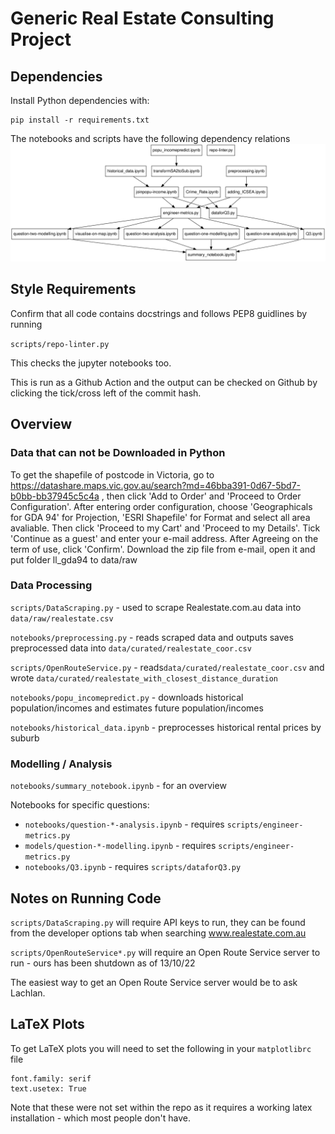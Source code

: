 # Generic Real Estate Consulting Project

## Dependencies

Install Python dependencies with:

```
pip install -r requirements.txt
```

The notebooks and scripts have the following dependency relations
![Dependency Graph](graph.svg)

## Style Requirements

Confirm that all code contains docstrings and follows PEP8 guidlines by running

`scripts/repo-linter.py` 

This checks the jupyter notebooks too. 

This is run as a Github Action and the output can be checked on Github by clicking the tick/cross left of the commit hash.

## Overview

### Data that can not be Downloaded in Python

To get the shapefile of postcode in Victoria, go to https://datashare.maps.vic.gov.au/search?md=46bba391-0d67-5bd7-b0bb-bb37945c5c4a , then click 'Add to Order' and 'Proceed to Order Configuration'.  After entering order configuration, choose 'Geographicals for GDA 94' for Projection, 'ESRI Shapefile' for Format and select all area avaliable. Then click 'Proceed to my Cart' and 'Proceed to my Details'. Tick 'Continue as a guest' and enter your e-mail address. After Agreeing on the term of use, click 'Confirm'. Download the zip file from e-mail, open it and put folder ll_gda94 to data/raw


### Data Processing

`scripts/DataScraping.py` - used to scrape Realestate.com.au data into `data/raw/realestate.csv`

`notebooks/preprocessing.py` - reads scraped data and outputs saves preprocessed data into `data/curated/realestate_coor.csv`

`scripts/OpenRouteService.py` - reads`data/curated/realestate_coor.csv` and wrote `data/curated/realestate_with_closest_distance_duration`

`notebooks/popu_incomepredict.py` - downloads historical population/incomes and estimates future population/incomes

`notebooks/historical_data.ipynb` - preprocesses historical rental prices by suburb

### Modelling / Analysis

`notebooks/summary_notebook.ipynb` - for an overview

Notebooks for specific questions:
* `notebooks/question-*-analysis.ipynb` - requires `scripts/engineer-metrics.py`
* `models/question-*-modelling.ipynb` - requires `scripts/engineer-metrics.py`
* `notebooks/Q3.ipynb` - requires `scripts/dataforQ3.py`

## Notes on Running Code

`scripts/DataScraping.py` will require API keys to run, they can be found from the developer options tab when searching www.realestate.com.au

`scripts/OpenRouteService*.py` will require an Open Route Service server to run - ours has been shutdown as of 13/10/22

The easiest way to get an Open Route Service server would be to ask Lachlan.

## LaTeX Plots

To get LaTeX plots you will need to set the following in your `matplotlibrc` file 

```
font.family: serif
text.usetex: True
```

Note that these were not set within the repo as it requires a working latex installation - which most people don't have.


